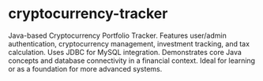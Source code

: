 # cryptocurrency-tracker
Java-based Cryptocurrency Portfolio Tracker. Features user/admin authentication, cryptocurrency management, investment tracking, and tax calculation. Uses JDBC for MySQL integration. Demonstrates core Java concepts and database connectivity in a financial context. Ideal for learning or as a foundation for more advanced systems.
